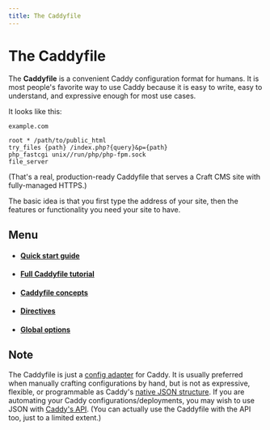 ```yaml
---
title: The Caddyfile
---
```


# The Caddyfile

The **Caddyfile** is a convenient Caddy configuration format for humans. It is most people's favorite way to use Caddy because it is easy to write, easy to understand, and expressive enough for most use cases.

It looks like this:

```
example.com

root * /path/to/public_html
try_files {path} /index.php?{query}&p={path}
php_fastcgi unix//run/php/php-fpm.sock
file_server
```

(That's a real, production-ready Caddyfile that serves a Craft CMS site with fully-managed HTTPS.)

The basic idea is that you first type the address of your site, then the features or functionality you need your site to have.

## Menu

- #### [Quick start guide](/docs/quick-starts/caddyfile)
- #### [Full Caddyfile tutorial](/docs/caddyfile-tutorial)
- #### [Caddyfile concepts](/docs/caddyfile/concepts)
- #### [Directives](/docs/caddyfile/directives)
- #### [Global options](/docs/caddyfile/options)
<!-- - #### [Caddyfile specification](/docs/caddyfile/spec) TODO: Finish this -->


## Note

The Caddyfile is just a [config adapter](/docs/config-adapters) for Caddy. It is usually preferred when manually crafting configurations by hand, but is not as expressive, flexible, or programmable as Caddy's [native JSON structure](/docs/json/). If you are automating your Caddy configurations/deployments, you may wish to use JSON with [Caddy's API](/docs/api). (You can actually use the Caddyfile with the API too, just to a limited extent.)
